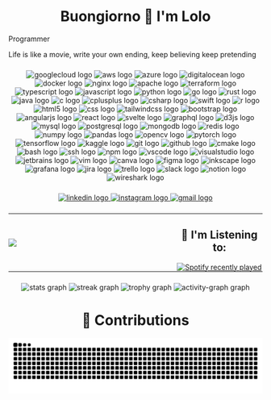 <h1 align="center">Buongiorno 👋  I'm Lolo</h1>

<p>Programmer</p>

<p>Life is like a movie, write your own ending, keep believing keep pretending</p>

###

<div align="center">
<!--☁️ Cloud & Infra-->
<img src="https://cdn.jsdelivr.net/gh/devicons/devicon/icons/googlecloud/googlecloud-original.svg" height="60" alt="googlecloud logo"/>
<img src="https://cdn.jsdelivr.net/gh/devicons/devicon/icons/amazonwebservices/amazonwebservices-line-wordmark.svg" height="60" alt="aws logo"/>
<img src="https://cdn.jsdelivr.net/gh/devicons/devicon/icons/azure/azure-original.svg" height="60" alt="azure logo"/>
<img src="https://cdn.jsdelivr.net/gh/devicons/devicon/icons/digitalocean/digitalocean-original.svg" height="60" alt="digitalocean logo"/>
<img src="https://cdn.jsdelivr.net/gh/devicons/devicon/icons/docker/docker-original.svg" height="60" alt="docker logo"/>
<img src="https://cdn.jsdelivr.net/gh/devicons/devicon/icons/nginx/nginx-original.svg" height="60" alt="nginx logo"/>
<img src="https://cdn.jsdelivr.net/gh/devicons/devicon/icons/apache/apache-original.svg" height="60" alt="apache logo"/>
<img src="https://cdn.jsdelivr.net/gh/devicons/devicon/icons/terraform/terraform-original.svg" height="60" alt="terraform logo"/>
<!--💻 Lenguajes de Programación-->
<img src="https://cdn.jsdelivr.net/gh/devicons/devicon/icons/typescript/typescript-original.svg" height="60" alt="typescript logo"/>
<img src="https://cdn.jsdelivr.net/gh/devicons/devicon/icons/javascript/javascript-original.svg" height="60" alt="javascript logo"/>
<img src="https://cdn.jsdelivr.net/gh/devicons/devicon/icons/python/python-original.svg" height="60" alt="python logo"/>
<img src="https://cdn.jsdelivr.net/gh/devicons/devicon/icons/go/go-original.svg" height="60" alt="go logo"/>
<img src="https://cdn.jsdelivr.net/gh/devicons/devicon/icons/rust/rust-original.svg" height="60" alt="rust logo"/>
<img src="https://cdn.jsdelivr.net/gh/devicons/devicon/icons/java/java-original.svg" height="60" alt="java logo"/>
<img src="https://cdn.jsdelivr.net/gh/devicons/devicon/icons/c/c-original.svg" height="60" alt="c logo"/>
<img src="https://cdn.jsdelivr.net/gh/devicons/devicon/icons/cplusplus/cplusplus-original.svg" height="60" alt="cplusplus logo"/>
<img src="https://cdn.jsdelivr.net/gh/devicons/devicon/icons/csharp/csharp-original.svg" height="60" alt="csharp logo"/>
<img src="https://cdn.jsdelivr.net/gh/devicons/devicon/icons/swift/swift-original.svg" height="60" alt="swift logo"/>
<img src="https://cdn.jsdelivr.net/gh/devicons/devicon/icons/r/r-original.svg" height="60" alt="r logo"/>
<!--🌐 Frontend & Diseño-->
<img src="https://cdn.jsdelivr.net/gh/devicons/devicon/icons/html5/html5-original.svg" height="60" alt="html5 logo"/>
<img src="https://cdn.jsdelivr.net/gh/devicons/devicon/icons/css3/css3-original.svg" height="60" alt="css logo"/>
<img src="https://cdn.jsdelivr.net/gh/devicons/devicon/icons/tailwindcss/tailwindcss-original-wordmark.svg" height="60" alt="tailwindcss logo"/>
<img src="https://cdn.jsdelivr.net/gh/devicons/devicon/icons/bootstrap/bootstrap-original.svg" height="60" alt="bootstrap logo"/>
<img src="https://cdn.jsdelivr.net/gh/devicons/devicon/icons/angularjs/angularjs-original.svg" height="60" alt="angularjs logo"/>
<img src="https://cdn.jsdelivr.net/gh/devicons/devicon/icons/react/react-original.svg" height="60" alt="react logo"/>
<img src="https://cdn.jsdelivr.net/gh/devicons/devicon/icons/svelte/svelte-original.svg" height="60" alt="svelte logo"/>
<img src="https://skillicons.dev/icons?i=graphql" height="60" alt="graphql logo"/>
<img src="https://cdn.jsdelivr.net/gh/devicons/devicon/icons/d3js/d3js-original.svg" height="60" alt="d3js logo"/>
<!--🗄️ Bases de Datos-->
<img src="https://cdn.jsdelivr.net/gh/devicons/devicon/icons/mysql/mysql-original.svg" height="60" alt="mysql logo"/>
<img src="https://cdn.jsdelivr.net/gh/devicons/devicon/icons/postgresql/postgresql-original.svg" height="60" alt="postgresql logo"/>
<img src="https://cdn.jsdelivr.net/gh/devicons/devicon/icons/mongodb/mongodb-original.svg" height="60" alt="mongodb logo"/>
<img src="https://cdn.jsdelivr.net/gh/devicons/devicon/icons/redis/redis-original.svg" height="60" alt="redis logo"/>
<!-- ciencia de datos-->
<img src="https://cdn.jsdelivr.net/gh/devicons/devicon/icons/numpy/numpy-original.svg" height="60" alt="numpy logo"/>
<img src="https://cdn.jsdelivr.net/gh/devicons/devicon/icons/pandas/pandas-original.svg" height="60" alt="pandas logo"/>
<img src="https://cdn.jsdelivr.net/gh/devicons/devicon/icons/opencv/opencv-original.svg" height="60" alt="opencv logo"/>
<img src="https://cdn.jsdelivr.net/gh/devicons/devicon/icons/pytorch/pytorch-original.svg" height="60" alt="pytorch logo"/>
<img src="https://cdn.jsdelivr.net/gh/devicons/devicon/icons/tensorflow/tensorflow-original.svg" height="60" alt="tensorflow logo"/>
<img src="https://cdn.jsdelivr.net/gh/devicons/devicon/icons/kaggle/kaggle-original.svg" height="60" alt="kaggle logo"/>
<!--DEV OPS-->
<img src="https://cdn.jsdelivr.net/gh/devicons/devicon/icons/git/git-original.svg" height="60" alt="git logo"/>
<img src="https://cdn.jsdelivr.net/gh/devicons/devicon/icons/github/github-original.svg" height="60" alt="github logo"/>
<img src="https://cdn.jsdelivr.net/gh/devicons/devicon/icons/cmake/cmake-original.svg" height="60" alt="cmake logo"/>
<img src="https://cdn.jsdelivr.net/gh/devicons/devicon/icons/bash/bash-original.svg" height="60" alt="bash logo"/>
<img src="https://cdn.jsdelivr.net/gh/devicons/devicon/icons/ssh/ssh-original.svg" height="60" alt="ssh logo"/>
<img src="https://cdn.jsdelivr.net/gh/devicons/devicon/icons/npm/npm-original-wordmark.svg" height="60" alt="npm logo"/>
<!--IDES-->
<img src="https://cdn.jsdelivr.net/gh/devicons/devicon/icons/vscode/vscode-original.svg" height="60" alt="vscode logo"/>
<img src="https://cdn.jsdelivr.net/gh/devicons/devicon/icons/visualstudio/visualstudio-plain.svg" height="60" alt="visualstudio logo"/>
<img src="https://cdn.jsdelivr.net/gh/devicons/devicon/icons/jetbrains/jetbrains-original.svg" height="60" alt="jetbrains logo"/>
<img src="https://cdn.jsdelivr.net/gh/devicons/devicon/icons/vim/vim-original.svg" height="60" alt="vim logo"/>
<!-- Diseño-->
<img src="https://cdn.jsdelivr.net/gh/devicons/devicon/icons/canva/canva-original.svg" height="60" alt="canva logo"/>
<img src="https://cdn.jsdelivr.net/gh/devicons/devicon/icons/figma/figma-original.svg" height="60" alt="figma logo"/>
<img src="https://cdn.jsdelivr.net/gh/devicons/devicon/icons/inkscape/inkscape-original.svg" height="60" alt="inkscape logo"/>
<!--Monitoreo-->
<img src="https://cdn.jsdelivr.net/gh/devicons/devicon/icons/grafana/grafana-original.svg" height="60" alt="grafana logo"/>
<img src="https://cdn.jsdelivr.net/gh/devicons/devicon/icons/jira/jira-original.svg" height="60" alt="jira logo"/>
<img src="https://cdn.jsdelivr.net/gh/devicons/devicon/icons/trello/trello-plain.svg" height="60" alt="trello logo"/>
<img src="https://cdn.jsdelivr.net/gh/devicons/devicon/icons/slack/slack-original.svg" height="60" alt="slack logo"/>
<img src="https://cdn.jsdelivr.net/gh/devicons/devicon/icons/notion/notion-original.svg" height="60" alt="notion logo"/>
<!-- Ciber -->
<img src="https://www.vectorlogo.zone/logos/wireshark/wireshark-icon.svg" height="60" alt="wireshark logo"/>

</div>

###

<div align="center">
  <a href="www.linkedin.com/in/lorenzo-reinoso-fuentes-4020b0227" target="_blank">
    <img src="https://img.shields.io/static/v1?message=LinkedIn&logo=linkedin&label=&color=0077B5&logoColor=white&labelColor=&style=for-the-badge" height="25" alt="linkedin logo"  />
  </a>
  <a href="https://www.instagram.com/lorenzo_reinoso/" target="_blank">
    <img src="https://img.shields.io/static/v1?message=Instagram&logo=instagram&label=&color=E4405F&logoColor=white&labelColor=&style=for-the-badge" height="25" alt="instagram logo"  />
  </a>
  <a href="mailto:lolo@lolorein.com" target="_blank">
    <img src="https://img.shields.io/static/v1?message=Gmail&logo=gmail&label=&color=D14836&logoColor=white&labelColor=&style=for-the-badge" height="25" alt="gmail logo"  />
  </a>
</div>

###

<table style="border-collapse: collapse; border: none; width: 100%;">
  <tr style="border: none;">
    <td align="center" width="66%" style="border: none; padding: 0; margin: 0;">
      <img src="https://media2.giphy.com/media/v1.Y2lkPTc5MGI3NjExOHk0eXYxeGVwMzU5Y3R1ZWxqcHBzMWVwY2EzejJ4anF0d3ozZ2dtbCZlcD12MV9pbnRlcm5hbF9naWZfYnlfaWQmY3Q9Zw/pVGsAWjzvXcZW4ZBTE/giphy.gif" 
           style="width: 100%; height: auto; display: block; border: none; box-shadow: none;" />
    </td>
    <td align="center" width="34%" style="border: none; padding: 0; margin: 0;">
      <h2>🎵 I'm Listening to:</h2>
      <a href="https://open.spotify.com/user/xlhdf5spvmwchk3h0pq3yimwm?si=ce743dc4e1e14d66">
        <img src="https://spotify-recently-played-readme.vercel.app/api?user=xlhdf5spvmwchk3h0pq3yimwm&count=4" 
             alt="Spotify recently played" style="max-width: 100%; border: none; box-shadow: none;" />
      </a>
    </td>
  </tr>
</table>



###

<div align="center">
  <img src="https://github-readme-stats.vercel.app/api?username=loloREIN&hide_title=false&hide_rank=false&show_icons=true&include_all_commits=true&count_private=true&disable_animations=false&theme=dracula&locale=en&hide_border=false&order=1" height="150" alt="stats graph"  />
  <img src="https://streak-stats.demolab.com?user=loloREIN&locale=en&mode=daily&theme=dracula&hide_border=false&border_radius=5&order=3" height="150" alt="streak graph"  />
  <img src="https://github-profile-trophy.vercel.app?username=loloREIN&theme=dracula&column=-1&row=1&margin-w=8&margin-h=8&no-bg=false&no-frame=false&order=4" height="150" alt="trophy graph"  />
  <img src="https://github-readme-activity-graph.vercel.app/graph?username=loloREIN&radius=16&theme=dracula&area=true&order=5" height="300" alt="activity-graph graph"  />
</div>

###

<h1 align="center">🐍 Contributions</h1>

![snake gif](https://github.com/loloREIN/loloREIN/blob/output/github-contribution-grid-snake-dark.svg)


